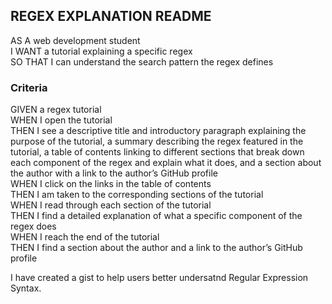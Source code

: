 ## REGEX EXPLANATION README

AS A web development student <br />
I WANT a tutorial explaining a specific regex <br />
SO THAT I can understand the search pattern the regex defines<br />

### Criteria 
GIVEN a regex tutorial<br />
WHEN I open the tutorial<br />
THEN I see a descriptive title and introductory paragraph explaining the purpose of the tutorial, a summary describing the regex featured in the tutorial, a table of contents linking to different sections that break down each component of the regex and explain what it does, and a section about the author with a link to the author’s GitHub profile<br />
WHEN I click on the links in the table of contents<br />
THEN I am taken to the corresponding sections of the tutorial<br />
WHEN I read through each section of the tutorial<br />
THEN I find a detailed explanation of what a specific component of the regex does<br />
WHEN I reach the end of the tutorial<br />
THEN I find a section about the author and a link to the author’s GitHub profile

I have created a gist to help users better undersatnd Regular Expression Syntax.
